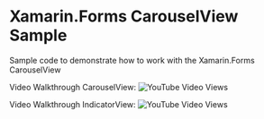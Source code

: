 # Xamarin.Forms CarouselView Sample
Sample code to demonstrate how to work with the Xamarin.Forms CarouselView

Video Walkthrough CarouselView: ![YouTube Video Views](https://img.shields.io/youtube/views/y0X15M_Acdc?style=social)

Video Walkthrough IndicatorView: ![YouTube Video Views](https://img.shields.io/youtube/views/MRTAvkhFoWw?style=social)
